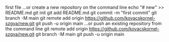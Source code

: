 first file
…or create a new repository on the command line
echo "# new" >> README.md
git init
git add README.md
git commit -m "first commit"
git branch -M main
git remote add origin https://github.com/kovacskornel-szgya/new.git
git push -u origin main
…or push an existing repository from the command line
git remote add origin https://github.com/kovacskornel-szgya/new.git
git branch -M main
git push -u origin main